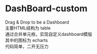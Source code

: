 # DashBoard-custom
Drag &amp; Drop to be a Dashboard <br/>
主要HTML结构为 table <br/>
通过合并单元格，实现自定义dashboard模版 <br/>
其中的图标为 echarts <br/>
代码简单，二开无压力 <br/>
